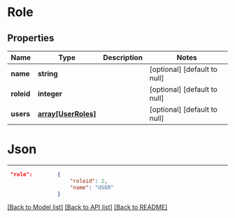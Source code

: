 # Role

## Properties
Name | Type | Description | Notes
------------ | ------------- | ------------- | -------------
**name** | **string** |  | [optional] [default to null]
**roleid** | **integer** |  | [optional] [default to null]
**users** | [**array[UserRoles]**](UserRoles.md) |  | [optional] [default to null]

# Json
---
```json
 "role":        {
                    "roleid": 2,
                    "name": "USER"
                }
```
[[Back to Model list]](../README.md#documentation-for-models) [[Back to API list]](../README.md#documentation-for-api-endpoints) [[Back to README]](../README.md)


